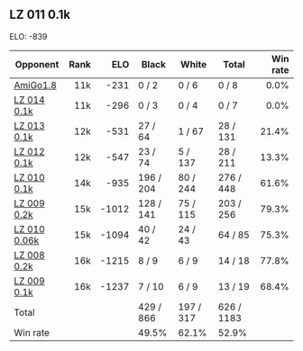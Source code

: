 ## LZ 011 0.1k ##

ELO: -839

Opponent | Rank | ELO | Black | White | Total | Win rate
---------|-----:|----:|-------|-------|-------|-------:
[AmiGo1.8](AmiGo1.8.md) | 11k | -231 | 0 / 2 | 0 / 6 | 0 / 8 | 0.0%
[LZ 014 0.1k](LZ%20014%200.1k.md) | 11k | -296 | 0 / 3 | 0 / 4 | 0 / 7 | 0.0%
[LZ 013 0.1k](LZ%20013%200.1k.md) | 12k | -531 | 27 / 64 | 1 / 67 | 28 / 131 | 21.4%
[LZ 012 0.1k](LZ%20012%200.1k.md) | 12k | -547 | 23 / 74 | 5 / 137 | 28 / 211 | 13.3%
[LZ 010 0.1k](LZ%20010%200.1k.md) | 14k | -935 | 196 / 204 | 80 / 244 | 276 / 448 | 61.6%
[LZ 009 0.2k](LZ%20009%200.2k.md) | 15k | -1012 | 128 / 141 | 75 / 115 | 203 / 256 | 79.3%
[LZ 010 0.06k](LZ%20010%200.06k.md) | 15k | -1094 | 40 / 42 | 24 / 43 | 64 / 85 | 75.3%
[LZ 008 0.2k](LZ%20008%200.2k.md) | 16k | -1215 | 8 / 9 | 6 / 9 | 14 / 18 | 77.8%
[LZ 009 0.1k](LZ%20009%200.1k.md) | 16k | -1237 | 7 / 10 | 6 / 9 | 13 / 19 | 68.4%
Total | | | 429 / 866 | 197 / 317 | 626 / 1183 | 
Win rate| | | 49.5% | 62.1% | 52.9% | 

